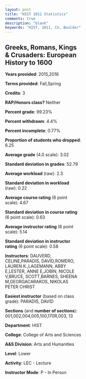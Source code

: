 ```yaml
---
layout: post
title: "HIST 1011 Statistics"
comments: true
description: "blank"
keywords: "HIST, 1011, CU, Boulder"
--- 
```

<head>
<script src="https://ajax.googleapis.com/ajax/libs/jquery/2.1.3/jquery.min.js"></script>
<script src="https://dl.dropboxusercontent.com/s/pc42nxpaw1ea4o9/highcharts.js?dl=0"></script>
<!-- <script src="../assets/js/highcharts.js"></script> -->
<style type="text/css">@font-face {
	font-family: "Bebas Neue";
	src: url(https://www.filehosting.org/file/details/544349/BebasNeue%20Regular.otf) format("opentype");
	}
	h1.Bebas { 
		font-family: "Bebas Neue", Verdana, Tahoma;
	}
</style>
</head>
<body>
	<div id="container" style="float: right; width: 45%; height: 88%; margin-left: 2.5%; margin-right: 2.5%;"></div>
	<script language="JavaScript">
		$(document).ready(function() {
		var chart = {type: 'column'};
		var title = {text: 'Grade Distribution'};
		var xAxis = {categories: ['A','B','C','D','F'],crosshair: true};
		var yAxis = {min: 0,title: {text: 'Percentage'}};
		var tooltip = {headerFormat: '<center><b><span style="font-size:20px">{point.key}</span></b></center>',
		               pointFormat: '<td style="padding:0"><b>{point.y:.1f}%</b></td>',
		               footerFormat: '</table>',shared: true,useHTML: true};
		var plotOptions = {column: {pointPadding: 0.0,borderWidth: 0}};  
		var credits = {enabled: false};var series= [{name: 'Percent',data: [36.29,41.35,11.67,4.78,5.91,]}];
		var json = {};
		json.chart = chart;
		json.title = title;
		json.tooltip = tooltip;
		json.xAxis = xAxis;
		json.yAxis = yAxis;  
		json.series = series;
		json.plotOptions = plotOptions;  
		json.credits = credits;
		$('#container').highcharts(json);
	});
	</script>
</body>
			   
## Greeks, Romans, Kings & Crusaders: European History to 1600

**Years provided**: 2015,2016

**Terms provided**: Fall,Spring

**Credits**: 3

**RAP/Honors class?** Neither

**Percent grade**: 99.23%

**Percent withdrawn**: 4.4%

**Percent incomplete**: 0.77%

**Proportion of students who dropped**: 6.25

**Average grade** (4.0 scale): 3.02

**Standard deviation in grades**: 52.79

**Average workload** (raw): 2.3

**Standard deviation in workload** (raw): 0.22

**Average course rating** (6 point scale): 4.67

**Standard deviation in course rating** (6 point scale): 0.63

**Average instructor rating** (6 point scale): 5.14

**Standard deviation in instructor rating** (6 point scale): 0.58

**Instructors**: DAUVERD, CELINE,PARADIS, DAVID,ROMERO, LAUREN K.,LAGEMANN, ABBY E,LESTER, ANNE E,JOBIN, NICOLE V,BRUCE, SCOTT,BARNES, SHEENA M,GEORGACARAKOS, NIKOLAS PETER CHRIST

**Easiest instructor** (based on class grade): PARADIS, DAVID

**Sections** (and **number of sections**): 001,002,004,005,100,170R,003, 13

**Department**: HIST

**College**: College of Arts and Sciences

**A&S Division**: Arts and Humanities

**Level**: Lower

**Activity**: LEC - Lecture

**Instructor Mode**: P  - In Person